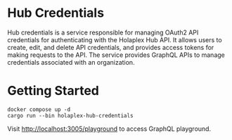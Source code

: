 # Hub Credentials

Hub credentials is a service responsible for managing OAuth2 API credentials for authenticating with the Holaplex Hub API. It allows users to create, edit, and delete API credentials, and provides access tokens for making requests to the API. The service provides GraphQL APIs to manage credentials associated with an organization.

# Getting Started

```
docker compose up -d
cargo run --bin holaplex-hub-credentials 
```

Visit [http://localhost:3005/playground](http://localhost:3005/playground) to access GraphQL playground.


